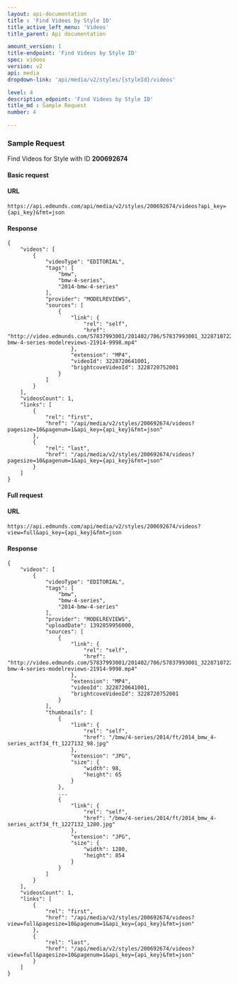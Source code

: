 ```yaml
---
layout: api-documentation
title : 'Find Videos by Style ID'
title_active_left_menu: 'Videos'
title_parent: Api documentation

amount_version: 1
title-endpoint: 'Find Videos by Style ID'
spec: videos
version: v2
api: media
dropdown-link: 'api/media/v2/styles/{styleId}/videos'

level: 4
description_edpoint: 'Find Videos by Style ID'
title_md : Sample Request
number: 4

---
```



### Sample Request

Find Videos for Style with ID **200692674**

#### Basic request

#### URL

    https://api.edmunds.com/api/media/v2/styles/200692674/videos?api_key={api_key}&fmt=json

#### Response

    {
        "videos": [
            {
                "videoType": "EDITORIAL",
                "tags": [
                    "bmw",
                    "bmw-4-series",
                    "2014-bmw-4-series"
                ],
                "provider": "MODELREVIEWS",
                "sources": [
                    {
                        "link": {
                            "rel": "self",
                            "href": "http://video.edmunds.com/57837993001/201402/706/57837993001_3228710722001_2014-bmw-4-series-modelreviews-21914-9998.mp4"
                        },
                        "extension": "MP4",
                        "videoId": 3228720641001,
                        "brightcoveVideoId": 3228720752001
                    }
                ]
            }
        ],
        "videosCount": 1,
        "links": [
            {
                "rel": "first",
                "href": "/api/media/v2/styles/200692674/videos?pagesize=10&pagenum=1&api_key={api_key}&fmt=json"
            },
            {
                "rel": "last",
                "href": "/api/media/v2/styles/200692674/videos?pagesize=10&pagenum=1&api_key={api_key}&fmt=json"
            }
        ]
    }


#### Full request

#### URL

    https://api.edmunds.com/api/media/v2/styles/200692674/videos?view=full&api_key={api_key}&fmt=json

#### Response

    {
        "videos": [
            {
                "videoType": "EDITORIAL",
                "tags": [
                    "bmw",
                    "bmw-4-series",
                    "2014-bmw-4-series"
                ],
                "provider": "MODELREVIEWS",
                "uploadDate": 1392859956000,
                "sources": [
                    {
                        "link": {
                            "rel": "self",
                            "href": "http://video.edmunds.com/57837993001/201402/706/57837993001_3228710722001_2014-bmw-4-series-modelreviews-21914-9998.mp4"
                        },
                        "extension": "MP4",
                        "videoId": 3228720641001,
                        "brightcoveVideoId": 3228720752001
                    }
                ],
                "thumbnails": [
                    {
                        "link": {
                            "rel": "self",
                            "href": "/bmw/4-series/2014/ft/2014_bmw_4-series_actf34_ft_1227132_98.jpg"
                        },
                        "extension": "JPG",
                        "size": {
                            "width": 98,
                            "height": 65
                        }
                    },
                    ...
                    {
                        "link": {
                            "rel": "self",
                            "href": "/bmw/4-series/2014/ft/2014_bmw_4-series_actf34_ft_1227132_1280.jpg"
                        },
                        "extension": "JPG",
                        "size": {
                            "width": 1280,
                            "height": 854
                        }
                    }
                ]
            }
        ],
        "videosCount": 1,
        "links": [
            {
                "rel": "first",
                "href": "/api/media/v2/styles/200692674/videos?view=full&pagesize=10&pagenum=1&api_key={api_key}&fmt=json"
            },
            {
                "rel": "last",
                "href": "/api/media/v2/styles/200692674/videos?view=full&pagesize=10&pagenum=1&api_key={api_key}&fmt=json"
            }
        ]
    }
